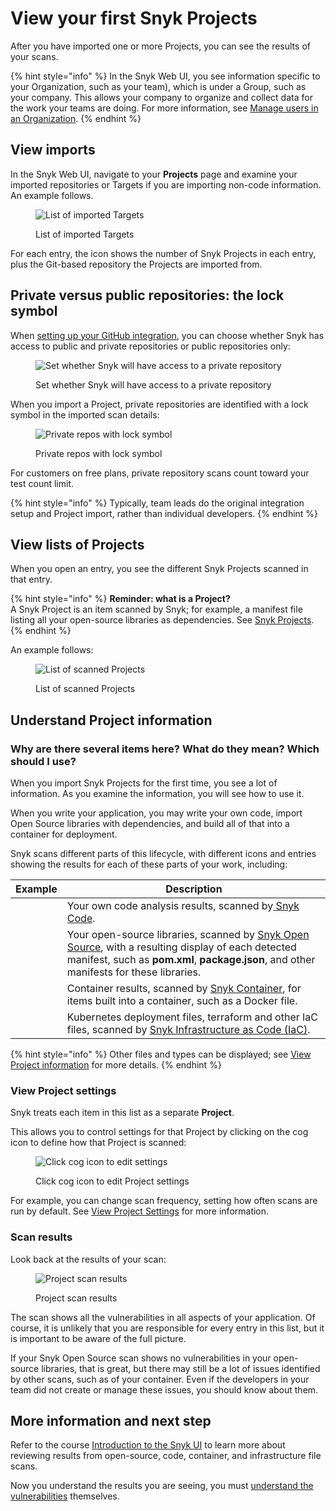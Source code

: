 # View your first Snyk Projects

After you have imported one or more Projects, you can see the results of your scans.

{% hint style="info" %}
In the Snyk Web UI, you see information specific to your Organization, such as your team), which is under a Group, such as your company. This allows your company to organize and collect data for the work your teams are doing. For more information, see [Manage users in an Organization](../../snyk-admin/groups-and-organizations/organizations/manage-users-in-organizations.md).
{% endhint %}

## View imports

In the Snyk Web UI, navigate to your **Projects** page and examine your imported repositories or Targets if you are importing non-code information. An example follows.

<figure><img src="../../.gitbook/assets/Target-list.png" alt="List of imported Targets"><figcaption><p>List of imported Targets</p></figcaption></figure>

For each entry, the icon shows the number of Snyk Projects in each entry, plus the Git-based repository the Projects are imported from.

## Private versus public repositories: the lock symbol

When [setting up your GitHub integration](../../scm-ide-and-ci-cd-workflow-and-integrations/git-repositories-scms-integrations-with-snyk/snyk-github-integration.md), you can choose whether Snyk has access to public and private repositories or public repositories only:

<figure><img src="../../.gitbook/assets/image (405) (1).png" alt="Set whether Snyk will have access to a private repository"><figcaption><p>Set whether Snyk will have access to a private repository</p></figcaption></figure>

When you import a Project, private repositories are identified with a lock symbol in the imported scan details:

<figure><img src="../../.gitbook/assets/image (125) (1) (1) (1) (1) (1) (1) (1) (1) (1) (1) (2).png" alt="Private repos with lock symbol"><figcaption><p>Private repos with lock symbol</p></figcaption></figure>

For customers on free plans, private repository scans count toward your test count limit.

{% hint style="info" %}
Typically, team leads do the original integration setup and Project import, rather than individual developers.
{% endhint %}

## View lists of Projects

When you open an entry, you see the different Snyk Projects scanned in that entry.

{% hint style="info" %}
**Reminder: what is a Project?**\
A Snyk Project is an item scanned by Snyk; for example, a manifest file listing all your open-source libraries as dependencies. See [Snyk Projects](../../snyk-admin/snyk-projects/).
{% endhint %}

An example follows:

<figure><img src="../../.gitbook/assets/image (180) (1) (1) (1) (1) (1) (1).png" alt="List of scanned Projects"><figcaption><p>List of scanned Projects</p></figcaption></figure>

## Understand Project information

### Why are there several items here? What do they mean? Which should I use?

When you import Snyk Projects for the first time, you see a lot of information. As you examine the information, you will see how to use it.

When you write your application, you may write your own code, import Open Source libraries with dependencies, and build all of that into a container for deployment.

Snyk scans different parts of this lifecycle, with different icons and entries showing the results for each of these parts of your work, including:

| Example                                                                                         | Description                                                                                                                                                                                                                            |
| ----------------------------------------------------------------------------------------------- | -------------------------------------------------------------------------------------------------------------------------------------------------------------------------------------------------------------------------------------- |
| <img src="../../.gitbook/assets/image (297) (1).png" alt="" data-size="line">                   | Your own code analysis results, scanned by[ Snyk Code](../../scan-with-snyk/snyk-code/).                                                                                                                                               |
| <img src="../../.gitbook/assets/Screenshot 2022-07-20 at 11.14.02.png" alt="" data-size="line"> | Your open-source libraries, scanned by [Snyk Open Source](../../scan-with-snyk/snyk-open-source/), with a resulting display of each detected manifest, such as **pom.xml**, **package.json**, and other manifests for these libraries. |
| <img src="../../.gitbook/assets/image (307) (1).png" alt="" data-size="line">                   | Container results, scanned by [Snyk Container](../../scan-with-snyk/snyk-container/), for items built into a container, such as a Docker file.                                                                                         |
| <img src="../../.gitbook/assets/image (206) (1) (1).png" alt="" data-size="original">           | Kubernetes deployment files, terraform and other IaC files, scanned by [Snyk Infrastructure as Code (IaC)](../../scan-with-snyk/snyk-iac/scan-your-iac-source-code/).                                                                  |

{% hint style="info" %}
Other files and types can be displayed; see [View Project information](../../snyk-admin/snyk-projects/project-information.md) for more details.
{% endhint %}

### View Project settings

Snyk treats each item in this list as a separate **Project**.

This allows you to control settings for that Project by clicking on the cog icon to define how that Project is scanned:

<figure><img src="../../.gitbook/assets/image (208) (1) (1) (1) (1) (1) (1) (1).png" alt="Click cog icon to edit settings"><figcaption><p>Click cog icon to edit Project settings</p></figcaption></figure>

For example, you can change scan frequency, setting how often scans are run by default. See [View Project Settings](https://docs.snyk.io/introducing-snyk/introduction-to-snyk-projects/view-project-settings) for more information.

### Scan results

Look back at the results of your scan:

<figure><img src="../../.gitbook/assets/image (167) (1) (1) (1) (1) (1) (1) (1) (1) (1) (1) (1) (1) (1) (1) (1) (1) (1) (1) (1) (1) (1) (1) (1) (1) (1) (1).png" alt="Project scan results"><figcaption><p>Project scan results</p></figcaption></figure>

The scan shows all the vulnerabilities in all aspects of your application. Of course, it is unlikely that you are responsible for every entry in this list, but it is important to be aware of the full picture.

If your Snyk Open Source scan shows no vulnerabilities in your open-source libraries, that is great, but there may still be a lot of issues identified by other scans, such as of your container. Even if the developers in your team did not create or manage these issues, you should know about them.

## More information and next step

Refer to the course [Introduction to the Snyk UI](https://learn.snyk.io/lesson/intro-to-snyk-ui/) to learn more about reviewing results from open-source, code, container, and infrastructure file scans.

Now you understand the results you are seeing, you must [understand the vulnerabilities](understand-your-vulnerabilities.md) themselves.
